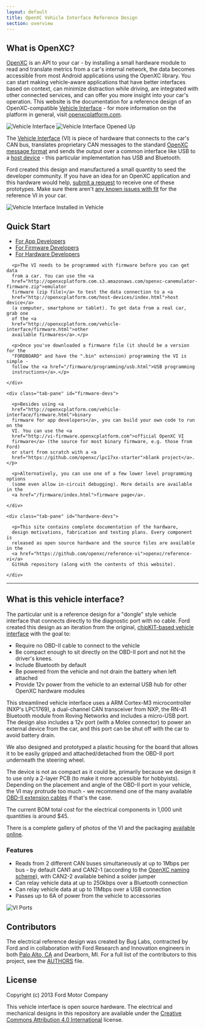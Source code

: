 ```yaml
---
layout: default
title: OpenXC Vehicle Interface Reference Design
section: overview
---
```


<h2>What is OpenXC?</h2>

[OpenXC][openxc] is an API to your car - by installing a small hardware module
to read and translate metrics from a car's internal network, the data becomes
accessible from most Android applications using the OpenXC library. You can
start making vehicle-aware applications that have better interfaces based on
context, can minimize distraction while driving, are integrated with other
connected services, and can offer you more insight into your car's operation.
This website is the documentation for a reference design of an OpenXC-compatible
[Vehicle Interface](http://openxcplatform.com/vehicle-interface/index.html)  -
for more information on the platform in general, visit
[openxcplatform.com][openxc].

![Vehicle Interface](/static/images/vi-assembled.jpg)
![Vehicle Interface Opened Up](/static/images/vi-open-top-right.jpg)

The [Vehicle Interface](http://openxcplatform.com/vehicle-interface/index.html)
(VI) is piece of hardware that connects to the car's CAN bus, translates
proprietary CAN messages to the standard [OpenXC message format][output-format]
and sends the output over a common interface like USB to a [host device][] -
this particular implementation has USB and Bluetooth.

Ford created this design and manufactured a small quantity to seed the developer
community. If you have an idea for an OpenXC application and this hardware would
help, [submit a
request](https://docs.google.com/forms/d/1-l7_i7b6xsITh9q3Pr1NCjAU6Yw_cTPEgrPCNCggQec/viewform)
to receive one of these prototypes. Make sure there aren't [any known issues
with
fit](https://github.com/openxc/openxcplatform.com/wiki/Vehicle-interface-physical-fit-compatibility)
for the reference VI in your car.

![Vehicle Interface Installed in Vehicle](/static/images/vi-installed-in-vehicle.jpg)

<h2>Quick Start</h2>

<div class="tabbable">
  <ul class="nav nav-tabs">
    <li class="active"><a href="#app-devs" data-toggle="tab">For App Developers</a></li>
    <li><a href="#firmware-devs" data-toggle="tab">For Firmware Developers</a></li>
    <li><a href="#hardware-devs" data-toggle="tab">For Hardware Developers</a></li>
  </ul>
  <div class="tab-content">
    <div class="active tab-pane" id="app-devs">

      <p>The VI needs to be programmed with firmware before you can get data
      from a car. You can use the <a
      href="http://openxcplatform.com.s3.amazonaws.com/openxc-canemulator-firmware.zip">emulator
      firmware (zip file)</a> to test the data connection to a <a
      href="http://openxcplatform.com/host-devices/index.html">host device</a>
      (a computer, smartphone or tablet). To get data from a real car, grab one
      of the <a
      href="http://openxcplatform.com/vehicle-interface/firmware.html">other
      available firmwares</a>.</p>

      <p>Once you've downloaded a firmware file (it should be a version for the
      "FORDBOARD" and have the ".bin" extension) programming the VI is simple -
      follow the <a href="/firmware/programming/usb.html">USB programming
      instructions</a>.</p>

    </div>

    <div class="tab-pane" id="firmware-devs">

      <p>Besides using <a
      href="http://openxcplatform.com/vehicle-interface/firmware.html">binary
      firmware for app developers</a>, you can build your own code to run on the
      VI. You can use the <a
      href="http://vi-firmware.openxcplatform.com">official OpenXC VI
      firmware</a> (the source for most binary firmware, e.g. those from Ford)
      or start from scratch with a <a
      href="https://github.com/openxc/lpc17xx-starter">blank project</a>.</p>

      <p>Alternatively, you can use one of a few lower level programming options
      (some even allow in-circuit debugging). More details are available in the
      <a href="/firmware/index.html">firmware page</a>.

    </div>

    <div class="tab-pane" id="hardware-devs">

      <p>This site contains complete documentation of the hardware,
      design motivations, fabrication and testing plans. Every component is
      released as open source hardware and the source files are available in the
      <a href="https://github.com/openxc/reference-vi">openxc/reference-vi</a>
      GitHub repository (along with the contents of this website).

    </div>
  </div>
</div>

<hr/>

<h2>What is this vehicle interface?</h2>

The particular unit is a reference design for a "dongle" style vehicle interface
that connects directly to the diagnostic port with no cable. Ford created this
design as an iteration from the original, [chipKIT-based vehicle
interface](http://chipkit-vi.openxcplatform.com) with the goal to:

* Require no OBD-II cable to connect to the vehicle
* Be compact enough to sit directly on the OBD-II port and not hit the driver's
  knees.
* Include Bluetooth by default
* Be powered from the vehicle and not drain the battery when left attached
* Provide 12v power from the vehicle to an external USB hub for other OpenXC
  hardware modules

This streamlined vehicle interface uses a ARM Cortex-M3 microcontroller (NXP's
LPC1769), a dual-channel CAN transceiver from NXP, the RN-41 Bluetooth
module from Roving
Networks and includes a micro-USB port. The design also includes a 12v port
(with a Molex connector) to power an external device from the car, and this port
can be shut off with the car to avoid battery drain.

We also designed and prototyped a plastic housing for the board that allows it
to be easily gripped and attached/detached from the OBD-II port underneath the
steering wheel.

The device is not as compact as it could be, primarily because we design it to
use only a 2-layer PCB (to make it more accessible for hobbyists). Depending on
the placement and angle of the OBD-II port in your vehicle, the VI may protrude
too much - we recommend one of the many available [OBD-II extension
cables](http://www.obd2cables.com/products/obd-cables/obd-ii-cables/cable-j1962m-to-j1962f-obd-ii-extension-cable-5ft.html)
if that's the case.

The current BOM total cost for the electrical components in 1,000 unit
quantities is around $45.

There is a complete gallery of photos of the VI and the packaging [available
online](https://plus.google.com/photos/108408483770573977605/albums/5931012963815778913?authkey=CKHyq8X99-GLAw).

### Features

* Reads from 2 different CAN buses simultaneously at up to 1Mbps per bus - by
  default CAN1 and CAN2-1 (according to the [OpenXC naming
  scheme](http://openxcplatform.com/vehicle-interface/index.html)), with CAN2-2
  available behind a solder jumper
* Can relay vehicle data at up to 250kbps over a Bluetooth connection
* Can relay vehicle data at up to 11Mbps over a USB connection
* Passes up to 6A of power from the vehicle to accessories

![VI Ports](/static/images/vi-ports.jpg)

## Contributors

The electrical reference design was created by Bug Labs, contracted by
Ford and in
collaboration with Ford Research and Innovation engineers in both [Palo
Alto, CA](http://fordsvl.com) and Dearborn, MI. For a full list of the
contributors to this project, see the
[AUTHORS](https://github.com/openxc/reference-vi/blob/gh-pages/AUTHORS) file.

## License

Copyright (c) 2013 Ford Motor Company

This vehicle interface is open source hardware. The electrical and mechanical
designs in this repository are available under the [Creative Commons Attribution
4.0 International](http://creativecommons.org/licenses/by/4.0/deed.en_US) license.

[output-format]: http://openxcplatform.com/vehicle-interface/output-format.html
[host device]: http://openxcplatform.com/android/index.html
[openxc]: http://openxcplatform.com
